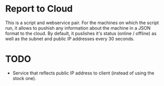 # Report to Cloud

This is a script and webservice pair. For the machines on which the script run, it allows to pushish any information about the machine in a JSON format to the cloud. By default, it puslishes it's status (online / offline) as well as the subnet and public IP addresses every 30 seconds. 

# TODO

- Service that reflects public IP address to client (instead of using the stock one).

